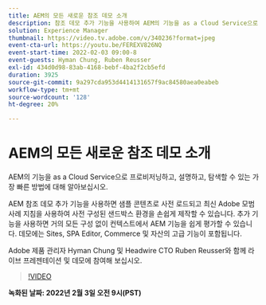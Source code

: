 ```yaml
---
title: AEM의 모든 새로운 참조 데모 소개
description: 참조 데모 추가 기능을 사용하여 AEM의 기능을 as a Cloud Service으로 프로비저닝하고, 설명하고, 탐색할 수 있는 가장 빠른 방법에 대해 알아봅니다.
solution: Experience Manager
thumbnail: https://video.tv.adobe.com/v/340236?format=jpeg
event-cta-url: https://youtu.be/FEREXV826NQ
event-start-time: 2022-02-03 09:00-8
event-guests: Hyman Chung, Ruben Reusser
exl-id: 434d0d98-83ab-4168-bebf-4ba2f2cb5efd
duration: 3925
source-git-commit: 9a297cda953d4414131657f9ac84580aea0eabeb
workflow-type: tm+mt
source-wordcount: '128'
ht-degree: 20%

---
```


# AEM의 모든 새로운 참조 데모 소개

AEM의 기능을 as a Cloud Service으로 프로비저닝하고, 설명하고, 탐색할 수 있는 가장 빠른 방법에 대해 알아보십시오.

AEM 참조 데모 추가 기능을 사용하면 샘플 콘텐츠로 사전 로드되고 최신 Adobe 모범 사례 지침을 사용하여 사전 구성된 샌드박스 환경을 손쉽게 제작할 수 있습니다. 추가 기능을 사용하면 거의 모든 구성 없이 컨텍스트에서 AEM 기능을 쉽게 평가할 수 있습니다. 데모에는 Sites, SPA Editor, Commerce 및 자산의 고급 기능이 포함됩니다.

Adobe 제품 관리자 Hyman Chung 및 Headwire CTO Ruben Reusser와 함께 라이브 프레젠테이션 및 데모에 참여해 보십시오.

>[!VIDEO](https://video.tv.adobe.com/v/340236/?quality=12&learn=on)

**녹화된 날짜: 2022년 2월 3일 오전 9시(PST)**

